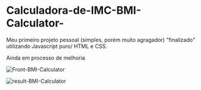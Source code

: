 # Calculadora-de-IMC-BMI-Calculator-
Meu primeiro projeto pessoal (simples, porém muito agragador) "finalizado" utilizando Javascript puro/ HTML e CSS.

Ainda em processo de melhoria

![Front-BMI-Calculator](https://user-images.githubusercontent.com/104342564/195970268-88999281-db37-42d6-acf7-cfeaec850322.png)

![result-BMI-Calculator](https://user-images.githubusercontent.com/104342564/195970271-ae9ee3b3-2258-41ad-8b70-09c4cfb68ea8.png)
